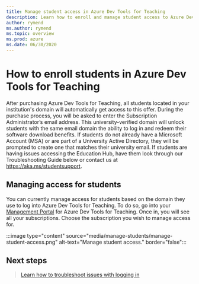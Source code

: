 ```yaml
---	
title: Manage student access in Azure Dev Tools for Teaching	
description: Learn how to enroll and manage student access to Azure Dev Tools for Teaching.	
author: rymend	
ms.author: rymend	
ms.topic: overview	
ms.prod: azure	
ms.date: 06/30/2020	
---	
```


# How to enroll students in Azure Dev Tools for Teaching
After purchasing Azure Dev Tools for Teaching, all students located in your institution's domain will automatically get access to this offer. During the purchase process, you will be asked to	enter the Subscription Administrator’s email address. This university-verified domain will unlock students with the same email domain the ability to log in and redeem their software download benefits. If students do not already have a Microsoft Account (MSA) or are part of a University Active Directory, they will be prompted to create one that matches their university email. If students are having issues accessing the Education Hub, have them look through our	Troubleshooting Guide below or contact us at https://aka.ms/studentsupport.

## Managing access for students
You can currently manage access for students based on the domain they use to log into Azure	Dev Tools for Teaching. To do so, go into your [Management Portal](https://azureforeducation.microsoft.com/en-us/account/Subscriptions) for Azure Dev Tools for	Teaching. Once in, you will see all your subscriptions. Choose the subscription you wish to manage access for.

:::image type="content" source="media/manage-students/manage-student-access.png" alt-text="Manage student access." border="false":::

## Next steps	
> [Learn how to troubleshoot issues with logging in](troubleshoot-login.md)

